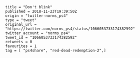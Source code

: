 ```
title = "Don't blink"
published = 2018-11-23T19:39:50Z
origin = "twitter-norms_ps4"
type = "tweet"
original_url = "https://twitter.com/norms_ps4/status/1066053733174382592"
twitter_account = "norms_ps4"
tweet_id = "1066053733174382592"
retweets = 0
favourites = 1
tag = [ "ps4share", "red-dead-redemption-2",]
```

<p class='image'><img src='https://mnf.m17s.net/2018/11/23/DstiN_kWoAAQvXq.jpg' alt=''></p>

